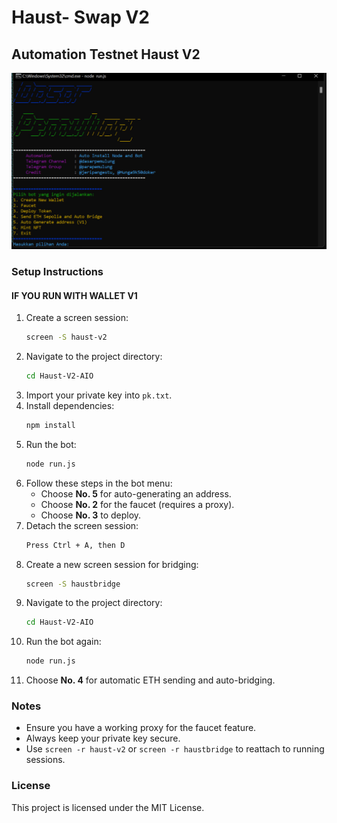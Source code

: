 # Haust- Swap V2

## Automation Testnet Haust V2

![Tampilan Bot](haust.jpg)

### Setup Instructions

#### IF YOU RUN WITH WALLET V1

1. Create a screen session:
   ```sh
   screen -S haust-v2
   ```
2. Navigate to the project directory:
   ```sh
   cd Haust-V2-AIO
   ```
3. Import your private key into `pk.txt`.
4. Install dependencies:
   ```sh
   npm install
   ```
5. Run the bot:
   ```sh
   node run.js
   ```
6. Follow these steps in the bot menu:
   - Choose **No. 5** for auto-generating an address.
   - Choose **No. 2** for the faucet (requires a proxy).
   - Choose **No. 3** to deploy.
7. Detach the screen session:
   ```sh
   Press Ctrl + A, then D
   ```
8. Create a new screen session for bridging:
   ```sh
   screen -S haustbridge
   ```
9. Navigate to the project directory:
   ```sh
   cd Haust-V2-AIO
   ```
10. Run the bot again:
    ```sh
    node run.js
    ```
11. Choose **No. 4** for automatic ETH sending and auto-bridging.

### Notes
- Ensure you have a working proxy for the faucet feature.
- Always keep your private key secure.
- Use `screen -r haust-v2` or `screen -r haustbridge` to reattach to running sessions.

### License
This project is licensed under the MIT License.

